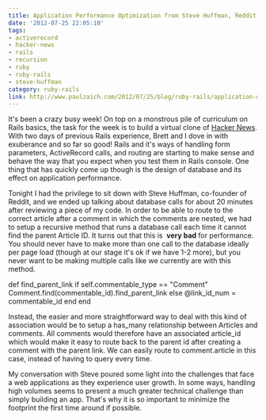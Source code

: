 ```yaml
---
title: Application Performance Optimization from Steve Huffman, Reddit co-founder
date: '2012-07-25 22:05:10'
tags:
- activerecord
- hacker-news
- rails
- recursion
- ruby
- ruby-rails
- steve-huffman
category: ruby-rails
link: http://www.paulzaich.com/2012/07/25/blog/ruby-rails/application-optimization-from-steve-huffman-reddit-co-founder/
---
```


It's been a crazy busy week! On top on a monstrous pile of curriculum on Rails basics, the task for the week is to build a virtual clone of
[Hacker News](http://news.ycombinator.com/). With two days of previous Rails experience, Brett and I dove in with exuberance and so far so good! Rails and it's ways of handling form parameters, ActiveRecord calls, and routing are starting to make sense and behave the way that you expect when you test them in Rails console. One thing that has quickly come up though is the design of database and its effect on application performance.

Tonight I had the privilege to sit down with Steve Huffman, co-founder of Reddit, and we ended up talking about database calls for about 20 minutes after reviewing a piece of my code. In order to be able to route to the correct article after a comment in which the comments are nested, we had to setup a recursive method that runs a database call each time it cannot find the parent Article ID. It turns out that this is 
**very bad**
 for performance. You should never have to make more than one call to the database ideally per page load (though at our stage it's ok if we have 1-2 more), but you never want to be making multiple calls like we currently are with this method.


def find_parent_link
    if self.commentable_type == "Comment"
      Comment.find(commentable_id).find_parent_link
    else
      @link_id_num = commentable_id
    end
  end


Instead, the easier and more straightforward way to deal with this kind of association would be to setup a has_many relationship between Articles and comments. All comments would therefore have an associated article_id which would make it easy to route back to the parent id after creating a comment with the parent link. We can easily route to comment.article in this case, instead of having to query every time.

My conversation with Steve poured some light into the challenges that face a web applications as they experience user growth. In some ways, handling high volumes seems to present a much greater technical challenge than simply building an app. That's why it is so important to minimize the footprint the first time around if possible.
